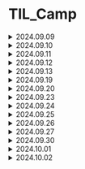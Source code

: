 # TIL_Camp

<details>
<summary>2024.09.09 </summary>

짧은 기간이지만 처음으로 팀 프로젝트를 시작하게 되었습니다.

git 사용법에 대해서 처음에 미숙했으나 팀원분들의 도움과 직접 해 보면서 차차 손에 익어갔습니다.

프로젝트에서 사운드 관련 작업을 맡아, 기존 카드 게임에서 변경할 것들은 변경하고, 추가 할 것들은 추가하는 작업을 완료했습니다.

역할 분담을 맡아서 팀원분들 각자 맡은 임무를 잘 수행해주셨고, 내일 마무리와 추가적인 기능을 손보면 될거 같습니다.

튜터님께 조언들은대로 Unity는 영어로 사용하는데 익숙 해져야 할 것 같습니다. 

```
오늘자 스크립트 및 파일 수정

GameManager 와 Card 에 있는 Audioclip 변경 및 추가
(카드 뒤집기, 일치시, 불일치시, BGM 수정 및 추가)

사운드 파일 프로젝트 내 삽입 및 push
(추가적인 기능을 위한 사운드 추가 / 카드 셔플, 제한시간)

내일 추가 할 것
제한시간 X초 남았을시 타이머 스크립트 제한시간, 사운드 추가
카드 셔플 스크립트 , 셔플 사운드 추가
추가적으로 챌린지 탭에 있는 부가 기능들 구현하기

```
</details>

<details>
<summary>2024.09.10 </summary>

어제 작업 하던 것들을 마무리하고, 오늘 팀원분들의 노력 덕에 큰 틀은 완성되었습니다.

팀 세션에 있는 챌린지 (부가기능)들을 각자 맡으며 하나 하나씩 코딩해보고, 수정하고, 의견을 나누며 추가해갔습니다.

처음으로 push 하는 과정에서 충돌이 일어나게 되었는데, Dev2에 올렸던 걸 새로 올라온 코드와 비교해보고 추가해가며 오류 없이 제대로 작동하게 되었습니다.

오늘자 수업이 끝나기 전 잊었던 카드 셔플시에 사운드를 추가 하려 했는데, board 스크립트에서 audioclip이 불러와지지 않는 거 같아 튜터님께 여쭤볼 예정입니다.

ㄴ 질문 후 기록

```
오늘자 스크립트 및 파일 수정

와이어프레임 초안 작성 완료

모든 난이도에서 TimeTxt가 10초 남았을때, 플레이어에게 경고음이 출력되게 추가

레벨 1, 레벨 2, 레벨 3 각각 난이도에서 카드들의 총 배열 수를 4*4 4*5 4*6의 순서로 추가 및 스케일 조정
ㄴ 각각의 부족한 이미지 추가 및 Board 에러 수정

내일 추가 할 것
Board 에서 카드를 셔플 할때 사운드 출력
ㄴ 튜터님께 여쭤보기
남은 챌린지 기능들 토의 후 추가하기
```
</details>

<details>
<summary>2024.09.11 </summary>

3일에 걸쳐서 큰 틀을 만들고, 기능들을 추가하며 최종적으로 작업을 마무리 했습니다.

어제 여쭤보기로 했던 사운드쪽 문제는 빈 오브젝트 생성으로 외부 함수를 불러 오는 것으로 해결했습니다.

그리고 변경된 코드를 받아오는 과정에서 사운드쪽 버그가 발생해 수정해주었습니다.

곧 있을 발표를 위한 ppt에 넣을 와이어 프레임 초안도 정리해서 업로드했습니다.

그리고 개인 면담을 가지게 되었는데, 여러가지 질문들에 자세히 대답해주셔서 큰 도움이 되었습니다.

```
오늘자 스크립트 및 파일 수정

각 레벨씬에서 카드 셔플 시 사운드 적용추가, 사운드 재생 안되던 버그 수정

새로운 코드를 받아오는 과정에서 카운트 다운이 작동하지 않는 버그 수정

End Text 수정
```
</details>

<details>
<summary>2024.09.12 </summary>

팀 프로젝트가 완성되었기에 내일 발표를 위해 ppt를 준비하고 그에 들어갈 내용들을 정리해서 기재했습니다.

인게임 플레이 영상도 자잘한 버그들을 수정해가며 업로드했습니다.

초기 상태의 녹화를 위해 기존 level 들이 해금 되어 있어, playerPrefbs 를 초기 상태로 돌리는 스크립트를 작성했습니다.

추가로, 카드 매치시 시간을 5초 추가해주는 시스템으로 level 3 의 높은 난이도를 밸런스 맞게 fix 했습니다.

남은 시간에 개인 공부 및 팀 프로젝트 발표를 위한 구상을 하였습니다.

```
오늘자 스크립트 및 파일 수정

초기 상태 인게임 녹화를 위해 유니티 창에서 playerPrefbs를 초기화 할 수 있게 editor 폴더쪽 스크립트 추가

파일 수정 없음

```
</details>

<details>
<summary>2024.09.13 </summary>

오늘을 마지막으로 1주일의 첫 팀 프로젝트를 마무리 짓게 되었습니다.

팀원분들이 각자의 역할을 너무 잘 구현해주셨기에 많은 PPT 내용을 다 소개하기에는 시간이 부족해, 발표 때에 차마 다 소개하지 못한거 같고 말을 빠르게 한 거 같아 아쉬웠습니다.

다른 조 분들의 게임도 설명을 듣고, 직접 보고 나니 제 개인적인 역량을 더 키우고 싶다는 생각이 들었습니다.

오늘 전체 조 분들의 발표가 끝나고 개인에게 할당된 시간이 많았기에, 팀원분들과 인사를 하고, 다음 주에 있을 C# 관련 자료들을 예습하는 시간을 가졌습니다.

몇 년전에 배워서 그런지 C 와는 한참 다른 느낌이였기에 강의를 보면서 공부를 많이 해야 할 것 같았습니다.

그래도 유니티에서 결국 사용하기에 어느 정도 다루기에 편해질때까지 열심히 하려고 합니다.

팀 프로젝트 진행하신 모든 분들 고생 많으셨습니다. :clap::clap::clap:

```
오늘자 스크립트 및 파일 수정

없음

```

</details>

<details>
<summary>2024.09.19 </summary>


이번 주부터 본격적으로 C# 프로그래밍을 배우기 시작했습니다.

10시부터 어떤 걸 공부하는지, 이번에 제출하게 될 과제는 무엇인지 알려주셨고, 2시부터 C# 체크리스트 강의를 들었습니다.

자료형과 변수에 관련해서 다른 예시를 들어주고, 알기쉽게 설명해주셔서 이해하는데 편했습니다.

그 후에, 1주차와 2주차 강의를 듣고 과제를 제출했습니다.

주로 강의 내용에 나온 변수, 자료형을 이용한 것과 반복문이 위주가 되어서 반복문에서 처음엔 조금 헷갈리긴 했지만 앞으로 자주 쓰게 될 거 같아 열심히 공부했습니다.

배열도 많이 파봐야 할 거 같습니다. 처음엔 그냥 특정값을 나열하는 용인줄 알았는데, 그 안에서 랜덤적인 것도 할 수 있고, 
배열의 순서에서 가져 오는 것도 가능 하다는 것을 배워서 개인 과제에 유용하게 사용 할 수 있을거 같습니다.

그리고 새로운 팀 프로젝트를 진행하게 되어 팀명과 팀 세션을 작성했습니다.
  
</details>

<details>
<summary>2024.09.20 </summary>

오늘도 마찬가지로 개인 공부를 하며 C# 체크리스트 2번째 강의를 들었습니다.

매개변수는 아직 헷갈리긴 하지만 튜터님이 진행하신 강의로 이해하게 되었습니다.

TIL 강의에서는 전 기수 분의 우수 TIL을 보게 되었습니다. 제가 기존에 생각하던 느낌이랑 많이 달라서 차차 캠프를 보내면서, 기술적인 부분에서
TIL을 다듬어 나가야 할 거 같습니다.

그리고 2주차 숙제를 어제 끝내지 못해서 숫자 맞추기 , 틱택토 게임을 구현했습니다.

틱택토 게임에서 배열을 주로 사용 하였는데 이차원 배열을 구현하는 과정에서 이중 반복문을 사용해, 보기 편하게 그리고,
while 문에 조건으로 논리 연산자를 추가해서 번갈아 입력할 수 있도록 구현했습니다.

bool 값을 이용하는게 코드를 좀 더 간소화 하는데 도움이 될거 같아 적용 해 보았습니다.

```C
// 틱택토 2차원 과제 연습

string[] tile = new string[9] { "1", "2", "3", "4", "5", "6", "7", "8", "9" };

bool playerturn = true;
int numturn = 0;

while (!Wincheck() && numturn != 9)
{
    Tile();

    if (playerturn)
    {
        Console.WriteLine("플레이어1 의 턴입니다.");
    }
    else
    {
        Console.WriteLine("플레이어2 의 턴입니다.");
    }

    string select = Console.ReadLine();

    if (tile.Contains(select) && select != "X" && select != "O")
    {
        int tileinfo = Convert.ToInt32(select) - 1;

        if (playerturn)
        {
            tile[tileinfo] = "X";
        }
        else
        {
            tile[tileinfo] = "O";
        }

        numturn++;
    }

    playerturn = !playerturn;
}

if (Wincheck())
{
    Console.WriteLine("승리!");
}

else
{
    Console.WriteLine("무승부!");
}

bool Wincheck()
{
    bool row1 = tile[0] == tile[1] && tile[1] == tile[2];
    bool row2 = tile[3] == tile[4] && tile[4] == tile[5];
    bool row3 = tile[6] == tile[7] && tile[7] == tile[8];
    bool column1 = tile[0] == tile[3] && tile[3] == tile[6];
    bool column2 = tile[1] == tile[4] && tile[4] == tile[7];
    bool column3 = tile[2] == tile[5] && tile[5] == tile[8];
    bool diagonal1 = tile[0] == tile[4] && tile[4] == tile[8];
    bool diagonal2 = tile[6] == tile[4] && tile[4] == tile[2];

    return row1 || row2 || row3 || column1 || column2 || column3 || diagonal1 || diagonal2;
}

void Tile()
{
    for (int i = 0; i < 3; i++)
    {
        for (int j = 0; j < 3; j++)
        {
            Console.Write("|" + tile[i * 3 + j] + "|");
        }

        Console.WriteLine();
    }
```

</details>

<details>
<summary>2024.09.23 </summary>

수요일 있을 개인 과제 제출을 위해 C# 강의를 4주차까지 전부 듣고 이해가 되지 않는 부분들을 복습하며 진행했습니다.

주로 정리 한 것들

객체 지향 프로그래밍의 5가지 구성요소, 클래스의 구성요소 이때 > 구조체와의 차이점 

구조체에서는 Person p; 였으나 
클래스는 Person p = new Person();

왜? 클래스는 레퍼런스 타입임.
구조체에서의 value type의 변수를 다른 변수에 할당하면 해당 값의 복사본이 생성, 별도의 메모리 공간에 저장되기에 원본과 서로 독립적이지만, Reference Type 에서는 메모리 주소의 참조가 복사됨, 따라서 두 변수는 같은 객체를 참조하게 됨
그래서 객체화를 진행 해야 함

구조체는 상속 x 
작은 크기의 데이터, 단순한 구조는 구조체
좀더 복잡한 객체 표현, 다양한 기능은 클래스


생성자
객체가 처음 생성될때 초기화, 필요한 초기값을 설정함
여러개 정의 가능 , 매개변수의 개수와 타입에 따라 다른 생성자 호출 가능 (오버로딩)

기본적으로 디폴트 생성자가 자동으로 생성되지만 직접 정의할 경우 자동으로 생성되지 않음.

소멸자
클래스와 동일한 이름을 가지고, 이름 앞에 ~ 기호를 붙여서 표현
C#의 경우 가비지 컬렉터에 의해 관리되는 메모리 해제를 담당하므로, 명시적으로 소멸자를 호출하는것을 권장하지 않음

프로퍼티 Property
객체의 필드에 직접접근하지 않고 간접적으로 값을 설정하거나 읽을수 있게함

[접근 제한자] [데이터 타입] 프로퍼티명
{	get
	{
		// 필드를 반환 or 다른 로직 수행
	}
	set 
	{ 
		// 필드 값 설정 or 다른 로직 수행
	}
}


자동 프로퍼티

필드의 역할도 같이 진행이 됨

[접근 제한자] [데이터 타입] 프로퍼티명 { get; set; } 
우선 만들어놨다가 필요할때 분리해서 사용하는 것도 가능하므로 미리 구현 해 놓는 것이 좋음

결론 : 객체 지향 프로그래밍의 원칙 5가지를 지켜주는것이
유지보수를 하기 위해 좋다

프로퍼티를 사용해 필드접근을 제어하면, 코드의 안정성, 가독성 상승

클래스 접근 제한자를 적절히 사용해 필요한 부분만 외부에서 접근하도록 설정 (어느 정도 보안을 생각해야 하므로)

상속
코드의 재사용, 계층 구조 표현, 유지보수 향상

단일 상속
다중 상속 : c#에서는 미지원이나, 인터페이스 상속에서는 가능
인터페이스 상속 

public class 자식클래스명 : 부모클래스명

상속을 하더라도 같은 함수명에 대해 재정의를 하면
자신이 우선순위가 됨. (비권장)

가상 메서드
자식클래스에서 재정의를 했을수 있다.
virtual >> 실형태가 다를 수 있으니, 재정의가 되어있는지 확인하라는 뜻

override

추상 클래스
abstract 
상속 받은 클래스에 무조건 재정의 되어 있다고 강제성을 부여

virtual 과 abstract 는 권한의 차이가 있음

<오버라이딩>
부모클래스에서 정의된 메서드를 자식클래스에서 재정의 하는 것
ㄴ 함수를 덮어쓰기 하는 것

<오버로딩> 
동일한 이름의 메서드들이 매개변수의 갯수나 타입, 순서가 다른 여러개의 메서드를 정의 하는 것
즉 함수를 읽어올때 골라서 읽어올수있게 해주는 것
ㄴ 함수를 읽어올때 쓰는 것


</details>

<details>
<summary>2024.09.24 </summary>

인터페이스와 열거형

다중 상속을 사용하지 않는 이유

1. 다이아몬드 문제
한 클래스에서 두개 이상의 부모클래스로부터 동일한 멤버를 상속 받을수 있으나, 이 경우 같은 이름의 멤버를 갖고 있으면 어떤 부모 클래스의 멤버를 사용해야하는지 모르기때문

2. 설계의 복잡성
이로 인해 클래스간 상속 관계를 파악하기 어렵고 코드
유지 보수성 저하

3. 이름 충돌, 충돌 해결의 어려움
여러 부모클래스로부터 상속받은 멤버들이 이름이 충돌 할 수 있음
 
4. 그러므로 c#에서는 일관성과 단순성을 유지하고있다
결론 클래스관의 관계를 명확하게 만든다.


인터페이스를 사용하는 이유

코드 재사용성 , 다중 상속 제공, 
유연한 설계 (실제 구현은 클래스가 하므로)


<인터페이스>
클래스가 구현해야하는 멤버를 정의하는 것
클래스의 일종은 아니고, 클래스에 대한 제약조건 정도?
클래스가 인터페이스를 구현 할 경우 , 모든 인터페이스멤버를 구현 해야 함
다중 상속이 가능하다

사용 방법
interface Ixxxxx 대부분 대문자 I로 시작함
상속과 크게 다르지 않음

인터페이스와 추상 클래스의 차이점

인터페이스 : 추상적인 동작만 정의함 , 다중 상속 가능
추상 클래스 : 일부 동작의 구현을 가짐, 단일 상속만 가능


<열거형>
1. 가독성 : 연관된 상수를 명명할수 있음
2. 자기 문서화 : 의미있는 이름을 사용해 가독성을 향상
3. 스위치문과 쓸때 깔끔하고 호환성이 좋음

서로 관련된 상수들의 집합을 정의
열거형의 각 상수는 정수값

Enum

예외 처리

프로그램 실행중 발생하는 예기치 않은 상황
즉 종료나 멈추는 상황

이를 대비하기 위해 예외 처리를 진행해주며, 예외가 발생했을때는 관련된 문구를 띄운다거나.

안정성이 높아지고 디버깅이 가능해짐.

try-catch

예외처리 ㅇ 발생 ㅇ 탐지 ㅇ 
순서대로 catch 블록이 실행됨

다중 catch 블록도 가능

예외 객체
예외에 대한 정보를 엑세스 할 수 있음

finally 블록
예외 발생여부와 관계없이 무조건 실행됨, try-catch 블록뒤에
작성되며, 생략할수도 있음

사용자 정의 예외 처리
Exception 클래스를 상속받아 작성하면됨


박싱과 언박싱

박싱 : 값형을 참조형으로 변환하는 과정

언박싱 박싱된 객체를 다시 값형으로 변환하는 과정

값형> 참조형일때 값형이 사라지지않고 새롭게 변하는것이므로 메모리를 사용해, 성능저하가 발생할 수 있음

할당된 객체가 참조가 없을경우 가비지 컬렉션이 삭제함

예외처리를 할때 가능하면 구체적인 예외 클래스를 사용
이래야 안정적이고 예외 상황에 대한 처리가 정확해짐
성능면에서 차이가 생김.

</details>

<details>
<summary>2024.09.25 </summary>

클래스에 플레이어의 특성값을 저장

class jobs
{
    public int level = 01;
    public string name;
    public string job;
    public float atk = 10;
    public float def = 5;
    public float hp = 100;
    public float gold = 1500;
    public int clearcount = 0;
}


메인으로 이루어지는 곳

while 안에서 int 값을 입력 받고, 입력 받은 int 값에 따른 이벤트가 발생

while (true)
{
    Console.WriteLine("\n직업을 설정해주세요.\n\n1. 전사\n\n2. 마법사");
    int jobnum = int.Parse(Console.ReadLine());


    switch (jobnum)
    {
        case 1:
            job.job = "전사";
            break;

        case 2:
            job.job = "마법사";
            break;

        default:
            Console.WriteLine("1 또는 2를 입력해주세요\n");
            continue;
    }
    break;
}

while (true)
{
    Console.WriteLine("\n이곳에서 던전으로 들어가기전 활동을 할 수 있습니다.\n\n1. 상태보기\n\n2. 인벤토리\n\n3. 상점\n\n4. 휴식하기\n\n5. 던전 입장\n\n원하시는 행동을 입력해주세요.");

    int action = int.Parse(Console.ReadLine());

    if (job.clearcount == job.level)
    { 
        job.level += 1;
        job.atk += 0.5f;
        job.def += 1.0f;
        job.clearcount = 0;
    }

// 부가기능 플레이어 레벨 상승 시 스탯 상승 

    switch (action)

 	case 1 ...... 


if (intrss == 1)
{
    if (purchaseq[0] == true)
    {
        Console.WriteLine("판매를 완료했습니다.");
        purchaseq[0] = false;
        if (equipq[0]) equipq[0] = false; job.def -= 5;
        job.gold += 850;
        break;
    }
    else
    {
        Console.WriteLine("아이템을 보유하고 있지 않습니다.");
        break;
    }

//아이템 판매 트리거



if (job.def < 5)
{
    if (failchance <= 4)
    {
        Console.WriteLine("던전 공략에 실패했습니다.");
        job.hp /= 2;
    }
    else
    {
        Console.WriteLine("던전 클리어\n축하합니다!!\n쉬운 던전을 클리어하였습니다.\n[탐험 결과]\n");
        Console.WriteLine($"체력 {job.hp}-> ");

        Random random1 = new Random();

        int damage = random1.Next(20 + (int)job.def - 5, 36 + (int)job.def - 5);

        job.hp -= damage;

        Console.WriteLine($"{job.hp}\n");

        Console.WriteLine($"Gold {job.gold}-> ");

        job.gold += 1000.0f;

        Random random2 = new Random();

        int bonusgoldrad = (int)job.atk;

        float bonusgold = random2.Next(bonusgoldrad, 21);

        job.gold += 1000.0f * (bonusgold * 0.01f);

        Console.WriteLine($"{job.gold}\n");

        job.clearcount += 1;

        if (job.hp <= 0.0f)
        {
            Console.WriteLine($"{job.name}님이 사망하셨습니다.");
            Environment.Exit(0);
        }

        while (true)

        {
            Console.WriteLine("\n0. 나가기\n원하시는 행동을 입력해주세요.");

            int intrss = int.Parse(Console.ReadLine());

            if (intrss != 0) Console.WriteLine("상호작용에 맞는 숫자를 입력해주세요.");

            if (intrss == 0) break;
        }
    }
} // 던전 (쉬움) 입장 트리거 , 방어력 비교 후 계산 , 공격력에 따른 추가 골드 계산 , 체력 0이하 일시 사망 후 프로그램 종료

</details>

<details>
<summary>2024.09.26 </summary>

팀 프로젝트 2주차 Text RPG

```C

namespace TextRPG
{
    internal class Stageinfo
    {
        public class StageInfo
        {
            // mob 쪽 코드 작성되면 옮길 곳 , 지금은 출력을 위한 예시

            public static string[] mobname = new String[] { "name1", "name2", "name3" }; // 몹 이름
            public static int[] moblevel = new int[] { 1, 2, 3 }; // 몹 레벨
            public static int[] mobatk = new int[] { 1, 2, 3 }; // 몹 공격력
            public static int[] mobdef = new int[] { 1, 2, 3 }; // 몹 방어력
            public static int[] mobhp = new int[] { 1, 2, 3 }; // 몹 체력


            public int stagecount = 1; // 스테이지
            public static void MobCount() // 몹 종류, 수 랜덤 함수
            {
                Random random = new Random();

                int mobcount = random.Next(1, 4); // 등장하는 몹의 수

                while (!(mobcount < 1))
                {
                    Random random1 = new Random();

                    int mobtype = random1.Next(0, 3); // 등장하는 몹의 종류

                    Console.WriteLine("Lv:" + moblevel[mobtype] + mobname[mobtype] + "Hp:" + mobhp[mobtype]); // 출력

                    mobcount--;
                }

            }
        }

    }
}


```
</details>

<details>
<summary>2024.09.27 </summary>

```C

namespace TextRPG
{
    public class StageInfo
    {
        public int stagecount = 1; // 스테이지, 전투 쪽 코드에서 승리시 > 이 값 ++

        public List<Monster> monsters = new List<Monster>();

        public int[] MobCount() // 몹 랜덤
        {
            Random random = new Random();

            int mobcount = random.Next(1, 4); // 등장하는 몹의 수

            return MobReturn(mobcount);
        }

        public void Init()
        {
            int[] arr = MobCount();

            Random random = new Random();

            for (int i = 0; i < arr.Length; i++) // arr (return 받아온 배열)로 몹 종류 정하기
            {
                if (arr[i] == 0)
                {   
                    int moblevel = random.Next(1, 5); // 레벨 1~4 랜덤

                    monsters.Add(new Ork(moblevel, "Ork"));
                }
                else
                {   
                    int moblevel = random.Next(1, 5); // 레벨 1~4 랜덤

                    monsters.Add(new Goblin(moblevel, "Goblin"));
                }


            }
        }

        public int[] MobReturn(int mobCount)
        {
            int[] mobArray = new int[mobCount];

            for (int i = 0; i < mobCount; i++)

            {
                Random random = new Random();

                int mobtype = random.Next(0, 2); // 등장하는 몹의 종류

                mobArray[i] = mobtype;
            }

            return mobArray;
        }

    }

}


```

기존 코드 일부 간략화 , return 사용해서 배열에 랜덤 값을 대입하고 몹 랜덤으로 배치
버그 수정

</details>

<details>
<summary>2024.09.30 </summary>

Dungeon Scene 일부분 발제 
어제 작업하던 Stageinfo 마무리, DungeonScene 초입부 완성

> 현재 전투 진행시 작업 중
> 튜터님께 방문해서 기존에 있던 2개 수정 및 피드백

```C
namespace TextRPG
{
    public class DungeonScene : BaseScene, IMainScene
    {
        private int shiftCount;
        public override void Load()
        {
            Console.WriteLine("던전에 오신 여러분 환영합니다.");
            Console.WriteLine("이제 전투를 시작할 수 있습니다.\n");
            Console.WriteLine("1. 전투 시작");
            Console.WriteLine("2. 재정비\n");

            ConsoleKeyInfo keyInfo = Console.ReadKey(true);

            switch (keyInfo.Key)
            {
                case ConsoleKey.D1:
                    GameManager.Stage.Spawn();
                    InDungeon();
                    break;

                default:
                    GameManager.Scene.OpenScene(SceneType.Lobby);
                    break;
            }
        }


        public void InDungeon() // 던전 함수
        {
            Console.Clear();

            int mobcount = GameManager.Stage.MobCount().Length;

            Player player = GameManager.player;

            while (true)
            {
                Console.ForegroundColor = ConsoleColor.DarkYellow;
                Console.WriteLine("Battle!\n");
                Console.ResetColor();

                for (int i = 0; i < mobcount; i++)
                {
                    try
                    {
                        if (GameManager.Stage.monsters[i].IsDead)
                        {
                            Console.ForegroundColor = ConsoleColor.DarkGray;
                            Console.WriteLine($"Lv.{GameManager.Stage.monsters[i].Level} {GameManager.Stage.monsters[i].Name} Dead");
                            Console.ResetColor();
                        }
                        else
                        {
                            Console.WriteLine($"Lv.{GameManager.Stage.monsters[i].Level} {GameManager.Stage.monsters[i].Name} Hp {GameManager.Stage.monsters[i].Health}");
                        }
                    }

                    catch { } // 예외처리
                }

                Console.ResetColor();

                Console.WriteLine("\n\n[내정보]\n");

                Console.Write("Lv. " + GameManager.player.level);
                Console.Write("  " + GameManager.player.playerName + " " + "(" + GameManager.player.playerJob + ")" + "\n"); //  job "전사" 로 고정되어있음

                Console.WriteLine("Hp " + $"{GameManager.player.playerCurHealth}" + "/" + $"{GameManager.player.playerMaxHealth}" + "\n");

                Console.WriteLine("대상을 선택해주세요.\n");

                ConsoleKeyInfo keyInfo = Console.ReadKey(true);

                Random random = new Random();

                int atkdamage = random.Next(GameManager.player.playerAttack - GameManager.player.playerAttack / 10, (GameManager.player.playerAttack + GameManager.player.playerAttack / 10) + 1);

                // 공격력 10% +- 오차범위 랜덤

                switch (keyInfo.Key)
                {
                    case ConsoleKey.D1: // 1번 몹 선택시

                        if (!GameManager.Stage.monsters[0].IsDead)
                        {
                            Console.Clear();

                            int mobCurHealth = GameManager.Stage.monsters[0].Health; 

                            Console.WriteLine(GameManager.player.playerName + "의 공격!");

                            GameManager.Stage.monsters[0].Health -= 5 * atkdamage; // 테스트용 공격력 수정할것

                            Console.WriteLine($"Lv.{GameManager.Stage.monsters[0].Level} {GameManager.Stage.monsters[0].Name} 을(를) 맞췄습니다. [데미지 : " + atkdamage + "]");

                            if (GameManager.Stage.monsters[0].Health > 0)
                            {
                                Console.WriteLine("Hp " + mobCurHealth + " -> " + $"{GameManager.Stage.monsters[0].Health}\n\n");

                                int playerCurHealth = GameManager.player.playerCurHealth; 

                                Thread.Sleep(500);

                                Console.WriteLine($"Lv.{GameManager.Stage.monsters[0].Level} {GameManager.Stage.monsters[0].Name} 의 공격!");

                                Console.WriteLine(GameManager.player.playerName + "을(를) 맞췄습니다. [데미지 : " + GameManager.Stage.monsters[0].Attack + "]");

                                GameManager.player.playerCurHealth -= GameManager.Stage.monsters[0].Attack;

                                Console.Write("Lv. " + GameManager.player.level + " " + GameManager.player.playerName);

                                Console.WriteLine("Hp " + playerCurHealth + " -> " + $"{GameManager.player.playerCurHealth}\n");

                                Thread.Sleep(500);
                            }
                            else
                            {
                                Console.WriteLine("Hp " + mobCurHealth + " -> " + "Dead\n\n");

                                // GameManager.Stage.monsters[1].IsDead = true;
                            }
                        }
                        else
                        {
                            Console.Clear();
                            Console.ForegroundColor = ConsoleColor.Red;
                            Console.WriteLine("올바른 대상을 지정해주세요.\n");
                            Console.ResetColor();
                            continue;
                        }

                        break;

```

</details>

<details>
<summary>2024.10.01 </summary>

```C

namespace TextRPG
{
    public class DungeonScene : BaseScene, IMainScene
    {
        private int shiftCount;

        List<Monster> monsters = GameManager.Stage.monsters;
        private int MonsterIndex = 0;

        Player player = GameManager.player;
        public override void Load()
        {
            Console.WriteLine("던전에 오신 여러분 환영합니다.");
            Console.WriteLine("이제 전투를 시작할 수 있습니다.\n");
            Console.WriteLine("1. 전투 시작");
            Console.WriteLine("2. 재정비\n");

            int input = Input.InputKey(2, 1);

            switch (input)
            {
                case 1:
                    GameManager.Stage.Spawn();
                    InDungeon();
                    break;
            }

            GameManager.Scene.OpenScene(SceneType.Lobby);
        }
        public void InDungeon() // 던전 함수
        {
            Player player = GameManager.player;
            Random random = new Random();
            int input = 0;

            Console.Clear();

            while (true)
            {
                if (player.playerCurHealth <= 0)
                {
                    Console.WriteLine("체력이 부족해 던전에 입장 할 수 없습니다.\n\n1. 나가기\n"); // 체력 <= 0 입장제한

                    input = Input.InputKey(1, 1);
                    break;
                }

                Print.ColorPrintScreen(ConsoleColor.DarkYellow, "Battle!\n");

                for (int i = 0; i < monsters.Count; i++)
                {
                    if (monsters[i].IsDead)
                    {
                        Print.ColorPrintScreen(ConsoleColor.DarkGray, $"Lv.{monsters[i].Level} {monsters[i].Name} Dead");
                    }
                    else
                    {
                        Console.WriteLine($"Lv.{monsters[i].Level} {monsters[i].Name} Hp {monsters[i].Health}");
                    }
                }
                Console.WriteLine("\n\n[내정보]\n");

                Console.WriteLine($"Lv. {player.level} {player.playerName} {player.playerJob}");

                Console.WriteLine($"Hp {player.playerCurHealth} / {player.playerMaxHealth}\n");

                Console.WriteLine("대상을 선택해주세요.\n");

                input = Input.InputKey(monsters.Count, 1);

                int atkdamage = random.Next(player.playerAttack - player.playerAttack / 10, (player.playerAttack + player.playerAttack / 10) + 1);

                // 공격력 10% +- 오차범위 랜덤

                PlayerAttack(atkdamage, input - 1);

                if (monsters.All(alldead => alldead.IsDead)) // 모든 몹 죽었을때 로비로 돌아가기
                {
                    Console.WriteLine("\n1. 나가기\n");

                    input = Input.InputKey(1, 1);
                    break;
                }

                if (player.playerCurHealth <= 0) // 플레이어가 죽었는지 확인
                {
                    Console.WriteLine($"{player.playerName}이(가) 쓰러졌습니다!");

                    Console.WriteLine("\n1. 나가기\n");

                    GameManager.player = GameManager.Save.Load<Player>();

                    input = Input.InputKey(1, 1);
                    break;
                }
            }
        }

        public void PlayerAttack(int atkdamage, int index) // 플레이어 공격 함수
        {
            Player player = GameManager.player;

            if (monsters[index].IsDead)
            {
                Console.Clear();
                Print.ColorPrintScreen(ConsoleColor.Red, "올바른 대상을 지정해주세요.\n");
                return;
            }

            Console.Clear();

            int mobCurHealth = monsters[index].Health;

            Print.PrintScreenAndSleep($"{player.playerName} 의 공격!\n");

            monsters[index].Health -= atkdamage; // 테스트 시 공격력 수정하는 곳

            Console.WriteLine($"Lv.{monsters[index].Level} {monsters[index].Name} 을(를) 맞췄습니다. [데미지 : {atkdamage}]");

            if (monsters[index].Health <= 0)
            {
                Print.ColorPrintScreen(ConsoleColor.DarkGray, $"Hp {mobCurHealth} -> Dead\n");
            }
            else
            {
                Console.WriteLine($"Hp {mobCurHealth} -> {monsters[index].Health}\n");
            }

            Thread.Sleep(500);
            MonsterAttack();
        }

        public void MonsterAttack() // 몹 공격 함수
        {
            for (int i = 0; i < monsters.Count; i++) // 살아있는 몬스터 찾아서 공격 시도할때까지 반복
            {
                if (monsters[MonsterIndex].IsDead) // 현재 몬스터가 살아있다면 공격 진행
                {
                    MonsterIndex %= monsters.Count;
                    MonsterIndex++;
                    break;
                }
            }

            Player player = GameManager.player;

            int playerCurHealth = player.playerCurHealth;

            Console.WriteLine();

            Print.PrintScreenAndSleep($"Lv.{monsters[MonsterIndex].Level} {monsters[MonsterIndex].Name} 의 공격!\n");

            Console.WriteLine($"{player.playerName} 을(를) 맞췄습니다. [데미지 : {monsters[MonsterIndex].Attack}]");

            player.playerCurHealth -= monsters[MonsterIndex].Attack;

            Console.Write($"Lv. {player.level} {player.playerName} ");

            if (player.playerCurHealth <= 0)
            {
                Print.ColorPrintScreen(ConsoleColor.DarkGray, $"Hp {playerCurHealth} -> Dead\n");
                player.playerCurHealth = 0;
                return;
            }

            Console.WriteLine($"Hp {playerCurHealth} -> {player.playerCurHealth}\n");

            Thread.Sleep(500);
            
            MonsterIndex = (++MonsterIndex) % monsters.Count;

            if (monsters.All(alldead => alldead.IsDead))
            {
                Console.Clear();
                Print.ColorPrintScreen(ConsoleColor.Green, "Win!\n");
            }

        }
    }
}


```

DungeonScene 완료 , 부가적으로 print.cs 와 input.cs 응용을 위한 공부

내일 stageinfo 쪽 stage 추가, 클리어 보상 추가까지

</details>

<details>
<summary>2024.10.02 </summary>

```C
using System;
using System.Text; // UTP-8 이모지 때문에 사용

namespace TextRPG
{
    public class GamblingScene : BaseScene
    {
        private static readonly string[] emoji = { "7️", "💀", "🌸", "🌟", "❄️" };

        private Random random = new Random();
        public override void Load() // 메인 함수
        {
            Player player = GameManager.player;

            Console.OutputEncoding = Encoding.UTF8; // 이모지 안나오는거 방지

            Print.ColorPrintScreen(ConsoleColor.Yellow, "도박장에 오신 것을 환영합니다!\n");

            Print.ColorPrintScreen(ConsoleColor.Yellow, "500 Gold를 내고 슬롯머신을 1회 사용 할 수 있습니다.\n");

            Print.ColorPrintScreen(ConsoleColor.Yellow, "성공시 배팅금 5배! 잭팟시 배팅금 10배!\n");

            Print.ColorPrintScreen(ConsoleColor.Yellow, $"현재 소지금 : {player.playerGold} Gold\n");

            Console.WriteLine("\n----- 슬롯 머신 ------");
            Console.WriteLine($"    | 7 | 7 | 7 |");
            Console.WriteLine("----------------------\n");

            bool replay = true; // 게임 반복 여부

            while (replay)
            {
                replay = PlayGambling(); // 슬롯 머신 게임 실행
            }

            GameManager.Scene.OpenScene(SceneType.Lobby); // 필요할때 주석
        }

        private bool PlayGambling() // 게임 진행
        {
            Console.WriteLine("\n슬롯 머신을 돌리시겠습니까? \n\n1. 예\n\n2. 나가기\n");

            int input = Input.InputKey(2, 1);

            switch (input)
            {
                case 1: break; // 슬롯 머신 돌리기
                case 2: return false; // 로비로 돌아가기
            }

            Console.Clear();

            string[] result = Roll(); // Roll() 값 결과에 넣기

            Resultprint(result); // 결과 출력

            GamblingResult(result); // 잭팟 체크

            return true; // 다시 게임을 할 수 있도록 true 반환
        }

        private string[] Roll() // 무작위 이모지 산출 후 배열에 넣기
        {
            Player player = GameManager.player;

            if (player.playerGold >= 500)
            {
                player.playerGold -= 500;

                string[] result = new string[3]; // 결과 저장

                for (int i = 0; i < result.Length; i++) // 랜덤으로 기호 선택
                {
                    result[i] = emoji[random.Next(emoji.Length)]; // 0 > 길이까지
                }
                return result; // 반환
            }

            else // 소지금 없을때 예외처리
            {
                Console.SetCursorPosition(0, 8);
                Print.ColorPrintScreen(ConsoleColor.Red, "소지금이 부족합니다! 슬롯 머신을 돌릴 수 없습니다."); 

                Console.SetCursorPosition(0, 0);
                return new string[] { "❌", "❌", "❌" };
            }
        }

        private void Resultprint(string[] result) // 출력 UI
        {
            // 결과 출력
            Player player = GameManager.player;

            Print.ColorPrintScreen(ConsoleColor.Yellow, $"현재 소지금 : {player.playerGold} Gold\n"); // 1번째 줄 

            Console.WriteLine("\n----- 슬롯 머신 ------"); //4번째 줄

            Console.WriteLine("   |    |    |    |"); // 임시 5번째 줄

            Console.WriteLine("----------------------\n"); // 6번째 줄

            Console.SetCursorPosition(0, 4);
            Thread.Sleep(500);
            Console.Write($"   | {result[0]} | "); // 5번째 줄 

            Thread.Sleep(500);
            Console.Write($"{result[1]} | "); // 5번째 줄 

            Thread.Sleep(500);
            Console.WriteLine($"{result[2]} |");  // 5번째 줄 

            Console.SetCursorPosition(0, 8); // 줄 이동
        }

        private void GamblingResult(string[] result) // 게임 결과
        {
            if (result[0] == "❌" || result[1] == "❌" || result[2] == "❌") // 소지금 부족시 "❌" 이모지 읽히는 문제 감지
            {
                return;
            }

            if (result[0] == result[1] && result[1] == result[2])
            {
                if (result[0] == "7️")
                {
                    Console.WriteLine("잭팟! 배팅금의 10배를 획득했습니다!");

                    GameManager.player.playerGold += 5000;
                }
                else
                {
                    Console.WriteLine("축하합니다! 배팅금의 5배를 획득하셨습니다.");

                    GameManager.player.playerGold += 2500;
                }
            }
            else
            {
                Console.WriteLine("다음 기회를 노려주세요");
            }
        }
    }
}


```

DungeonScene 회피와 치명타 기능 추가, 및 마무리

GamblingScene 추가, 슬롯머신 도박기능 추가 및 버그 수정

using System.Text; // UTP-8 이모지 때문에 사용 
ㄴ 이 구문 유용하게 사용했습니다.

</details>
